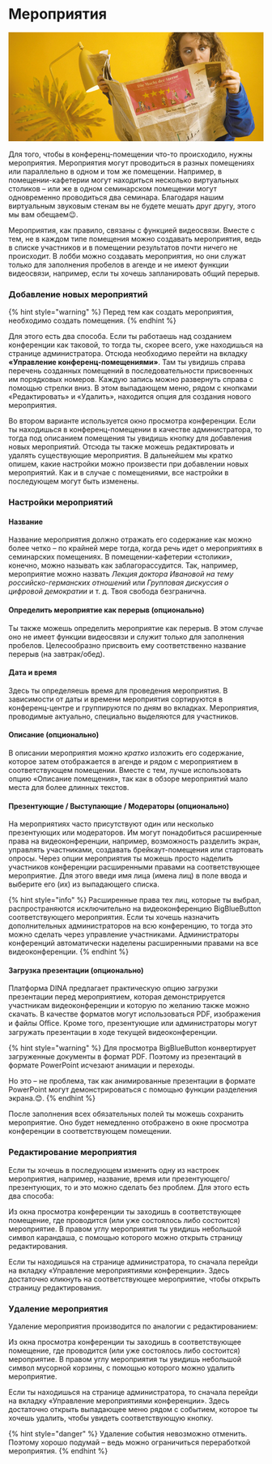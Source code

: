 # Мероприятия

![](../.gitbook/assets/gitbook_news_750x320.jpg)

Для того, чтобы в конференц-помещении что-то происходило, нужны мероприятия. Мероприятия могут проводиться в разных помещениях или параллельно в одном и том же помещении. Например, в помещении-кафетерии могут находиться несколько виртуальных столиков – или же в одном семинарском помещении могут одновременно проводиться два семинара. Благодаря нашим виртуальным звуковым стенам вы не будете мешать друг другу, этого мы вам обещаем😉. 

Мероприятия, как правило, связаны с функцией видеосвязи. Вместе с тем, не в каждом типе помещения можно создавать мероприятия, ведь в списке участников и в помещении результатов почти ничего не происходит. В лобби можно создавать мероприятия, но они служат только для заполнения пробелов в агенде и не имеют функции видеосвязи, например, если ты хочешь запланировать общий перерыв.

### Добавление новых мероприятий

{% hint style="warning" %}
Перед тем как создать мероприятия, необходимо создать помещения.
{% endhint %}

Для этого есть два способа. Если ты работаешь над созданием конференции как таковой, то тогда ты, скорее всего, уже находишься на странице администратора. Отсюда необходимо перейти на вкладку **«Управление конференц-помещениями»**. Там ты увидишь справа перечень созданных помещений в последовательности присвоенных им порядковых номеров. Каждую запись можно развернуть справа с помощью стрелки вниз. В этом выпадающем меню, рядом с кнопками «Редактировать» и «Удалить», находится опция для создания нового мероприятия.

Во втором варианте используется окно просмотра конференции. Если ты находишься в конференц-помещении в качестве администратора, то тогда под описанием помещения ты увидишь кнопку для добавления новых мероприятий. Отсюда ты также можешь редактировать и удалять существующие мероприятия. В дальнейшем мы кратко опишем, какие настройки можно произвести при добавлении новых мероприятий. Как и в случае с помещениями, все настройки в последующем могут быть изменены.

### Настройки мероприятий

#### Название

Название мероприятия должно отражать его содержание как можно более четко – по крайней мере тогда, когда речь идет о мероприятиях в семинарских помещениях. В помещении-кафетерии «столики», конечно, можно называть как заблагорассудится. Так, например, мероприятие можно назвать _Лекция доктора Ивановой на тему российско-германских отношений_ или _Групповая дискуссия о цифровой демократии_ и т. д. Твоя свобода безгранична.

#### Определить мероприятие как перерыв \(опционально\)

Ты также можешь определить мероприятие как перерыв. В этом случае оно не имеет функции видеосвязи и служит только для заполнения пробелов. Целесообразно присвоить ему соответственно название перерыв \(на завтрак/обед\).

#### Дата и время

Здесь ты определяешь время для проведения мероприятия. В зависимости от даты и времени мероприятия сортируются в конференц-центре и группируются по дням во вкладках. Мероприятия, проводимые актуально, специально выделяются для участников.

#### Описание \(опционально\)

В описании мероприятия можно _кратко_ изложить его содержание, которое затем отображается в агенде и рядом с мероприятием в соответствующем помещении. Вместе с тем, лучше использовать опцию «Описание помещения», так как в обзоре мероприятий мало места для более длинных текстов.

#### Презентующие / Выступающие / Модераторы \(опционально\)

На мероприятиях часто присутствуют один или несколько презентующих или модераторов. Им могут понадобиться расширенные права на видеоконференции, например, возможность разделить экран, управлять участниками, создавать брейкаут-помещения или стартовать опросы. Через опции мероприятия ты можешь просто наделить участников конференции расширенными правами на соответствующее мероприятие. Для этого введи имя лица \(имена лиц\) в поле ввода и выберите его \(их\) из выпадающего списка.

{% hint style="info" %}
Расширенные права тех лиц, которые ты выбрал, распространяются исключительно на видеоконференцию BigBlueButton соответствующего мероприятия. Если ты хочешь назначить дополнительных администраторов на всю конференцию, то тогда это можно сделать через управление участниками. Администраторы конференций автоматически наделены расширенными правами на все видеоконференции.
{% endhint %}

#### Загрузка презентации \(опционально\)

Платформа DINA предлагает практическую опцию загрузки презентации перед мероприятием, которая демонстрируется участникам видеоконференции и которую по желанию также можно скачать. В качестве форматов могут использоваться PDF, изображения и файлы Oﬃce. Кроме того, презентующие или администраторы могут загружать презентации в ходе текущей видеоконференции.

{% hint style="warning" %}
Для просмотра BigBlueButton конвертирует загруженные документы в формат PDF. Поэтому из презентаций в формате PowerPoint исчезают анимации и переходы.

Но это – не проблема, так как анимированные презентации в формате PowerPoint могут демонстрироваться с помощью функции разделения экрана.😊.
{% endhint %}

После заполнения всех обязательных полей ты можешь сохранить мероприятие. Оно будет немедленно отображено в окне просмотра конференции в соответствующем помещении.

### Редактирование мероприятия

Если ты хочешь в последующем изменить одну из настроек мероприятия, например, название, время или презентующего/презентующих, то и это можно сделать без проблем. Для этого есть два способа:

Из окна просмотра конференции ты заходишь в соответствующее помещение, где проводится \(или уже состоялось либо состоится\) мероприятие. В правом углу мероприятия ты увидишь небольшой символ карандаша, с помощью которого можно открыть страницу редактирования.

Если ты находишься на странице администратора, то сначала перейди на вкладку «Управление мероприятиями конференции». Здесь достаточно кликнуть на соответствующее мероприятие, чтобы открыть страницу редактирования.

### Удаление мероприятия

Удаление мероприятия производится по аналогии с редактированием:

Из окна просмотра конференции ты заходишь в соответствующее помещение, где проводится \(или уже состоялось либо состоится\) мероприятие. В правом углу мероприятия ты увидишь небольшой символ мусорной корзины, с помощью которого можно удалить мероприятие.

Если ты находишься на странице администратора, то сначала перейди на вкладку «Управление мероприятиями конференции». Здесь достаточно открыть выпадающее меню рядом с событием, которое ты хочешь удалить, чтобы увидеть соответствующую кнопку.

{% hint style="danger" %}
Удаление события невозможно отменить. Поэтому хорошо подумай – ведь можно ограничиться переработкой мероприятия.
{% endhint %}

